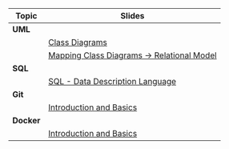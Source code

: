 | **Topic**  | Slides                                                       |
| ---------- | ------------------------------------------------------------ |
| **UML**    |                                                              |
|            | [Class Diagrams](/teaching/slides/uml/class/)                |
|            | [Mapping Class Diagrams &rarr; Relational Model](/teaching/slides/uml/conversion_to_relational/) |
| **SQL**    |                                                              |
|            | [SQL - Data Description Language](/teaching/slides/sql/sql-ddl/) |
| **Git**    |                                                              |
|            | [Introduction and Basics](/teaching/slides/git/basics/)                                      |
| **Docker** |                                                              |
|            | [Introduction and Basics](/teaching/slides/docker/basics/)                                      |

